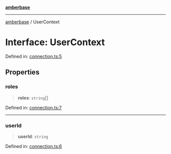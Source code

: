 [**amberbase**](../README.md)

***

[amberbase](../globals.md) / UserContext

# Interface: UserContext

Defined in: [connection.ts:5](https://github.com/amberbase/amberbase/blob/81aedbf4fe970dbf0032c9ddb84e467b0235ae2d/src/backend/src/amber/connection.ts#L5)

## Properties

### roles

> **roles**: `string`[]

Defined in: [connection.ts:7](https://github.com/amberbase/amberbase/blob/81aedbf4fe970dbf0032c9ddb84e467b0235ae2d/src/backend/src/amber/connection.ts#L7)

***

### userId

> **userId**: `string`

Defined in: [connection.ts:6](https://github.com/amberbase/amberbase/blob/81aedbf4fe970dbf0032c9ddb84e467b0235ae2d/src/backend/src/amber/connection.ts#L6)
